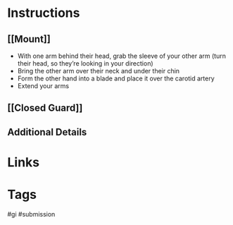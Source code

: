 # Instructions

## [[Mount]]
- With one arm behind their head, grab the sleeve of your other arm (turn their head, so they’re looking in your direction)
- Bring the other arm over their neck and under their chin
- Form the other hand into a blade and place it over the carotid artery
- Extend your arms

## [[Closed Guard]]

## Additional Details

# Links

# Tags
#gi #submission 